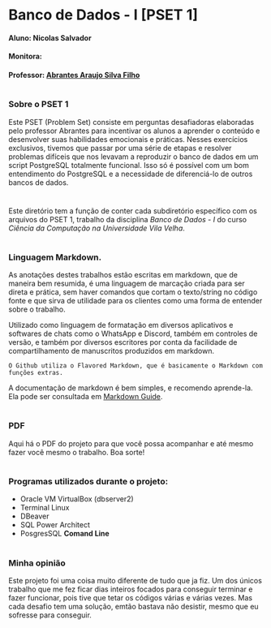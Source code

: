 # Banco de Dados - I [PSET 1]
#### Aluno: Nicolas Salvador
#### Monitora: 
#### Professor: [Abrantes Araujo Silva Filho](https://github.com/abrantesasf)
#
### Sobre o PSET 1
Este PSET (Problem Set) consiste em perguntas desafiadoras elaboradas pelo professor Abrantes para incentivar os alunos a aprender o conteúdo e desenvolver suas habilidades emocionais e práticas. Nesses exercícios exclusivos, tivemos que passar por uma série de etapas e resolver problemas difíceis que nos levavam a reproduzir o banco de dados em um script PostgreSQL totalmente funcional. Isso só é possível com um bom entendimento do PostgreSQL e a necessidade de diferenciá-lo de outros bancos de dados.


#

Este diretório tem a função de conter cada subdiretório específico com os arquivos do PSET 1, trabalho da disciplina *Banco de Dados - I* do curso *Ciência da Computação na Universidade Vila Velha*.
#

### Linguagem Markdown.

As anotações destes trabalhos estão escritas em markdown, que de maneira bem resumida, é uma linguagem de marcação criada para ser direta e prática, sem haver comandos que cortam o texto/string no código fonte e que sirva de utilidade para os clientes como uma forma de entender sobre o trabalho.

Utilizado como linguagem de formatação em diversos aplicativos e softwares de chats como o WhatsApp e Discord, também em controles de versão, e também por diversos escritores por conta da facilidade de compartilhamento de manuscritos produzidos em markdown.

`O Github utiliza o Flavored Markdown, que é basicamente o Markdown com funções extras.`

A documentação de markdown é bem simples, e recomendo aprende-la. Ela pode ser consultada em [Markdown Guide](https://www.markdownguide.org/basic-syntax/).
#
### PDF
Aqui há o PDF do projeto para que você possa acompanhar e até mesmo fazer você mesmo o trabalho. Boa sorte!
#

### Programas utilizados durante o projeto:
- Oracle VM VirtualBox (dbserver2)
- Terminal Linux
- DBeaver
- SQL Power Architect
- PosgresSQL **Comand Line**

#

### Minha opinião
Este projeto foi uma coisa muito diferente de tudo que ja fiz. Um dos únicos trabalho  que me fez ficar dias inteiros focados para conseguir terminar e fazer funcionar, pois tive que tetar os códigos várias e várias vezes. Mas cada desafio tem uma solução, emtão bastava não desistir, mesmo que eu sofresse para conseguir.
